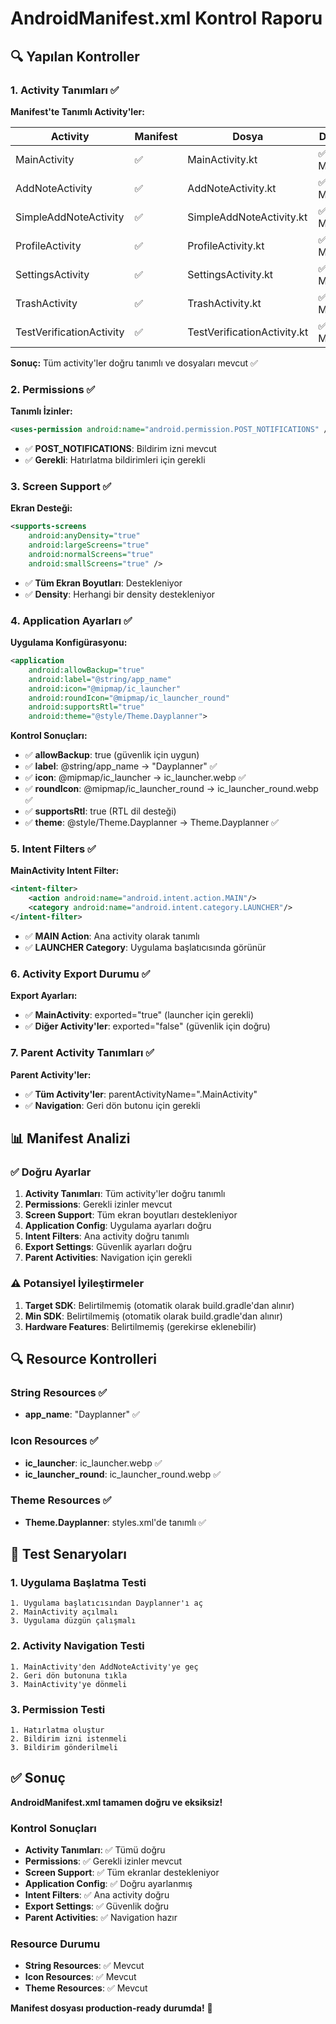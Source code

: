 # AndroidManifest.xml Kontrol Raporu

## 🔍 Yapılan Kontroller

### 1. Activity Tanımları ✅
**Manifest'te Tanımlı Activity'ler:**

| Activity | Manifest | Dosya | Durum |
|----------|----------|-------|-------|
| MainActivity | ✅ | MainActivity.kt | ✅ Mevcut |
| AddNoteActivity | ✅ | AddNoteActivity.kt | ✅ Mevcut |
| SimpleAddNoteActivity | ✅ | SimpleAddNoteActivity.kt | ✅ Mevcut |
| ProfileActivity | ✅ | ProfileActivity.kt | ✅ Mevcut |
| SettingsActivity | ✅ | SettingsActivity.kt | ✅ Mevcut |
| TrashActivity | ✅ | TrashActivity.kt | ✅ Mevcut |
| TestVerificationActivity | ✅ | TestVerificationActivity.kt | ✅ Mevcut |

**Sonuç:** Tüm activity'ler doğru tanımlı ve dosyaları mevcut ✅

### 2. Permissions ✅
**Tanımlı İzinler:**
```xml
<uses-permission android:name="android.permission.POST_NOTIFICATIONS" />
```
- ✅ **POST_NOTIFICATIONS**: Bildirim izni mevcut
- ✅ **Gerekli**: Hatırlatma bildirimleri için gerekli

### 3. Screen Support ✅
**Ekran Desteği:**
```xml
<supports-screens
    android:anyDensity="true"
    android:largeScreens="true"
    android:normalScreens="true"
    android:smallScreens="true" />
```
- ✅ **Tüm Ekran Boyutları**: Destekleniyor
- ✅ **Density**: Herhangi bir density destekleniyor

### 4. Application Ayarları ✅
**Uygulama Konfigürasyonu:**
```xml
<application
    android:allowBackup="true"
    android:label="@string/app_name"
    android:icon="@mipmap/ic_launcher"
    android:roundIcon="@mipmap/ic_launcher_round"
    android:supportsRtl="true"
    android:theme="@style/Theme.Dayplanner">
```

**Kontrol Sonuçları:**
- ✅ **allowBackup**: true (güvenlik için uygun)
- ✅ **label**: @string/app_name → "Dayplanner" ✅
- ✅ **icon**: @mipmap/ic_launcher → ic_launcher.webp ✅
- ✅ **roundIcon**: @mipmap/ic_launcher_round → ic_launcher_round.webp ✅
- ✅ **supportsRtl**: true (RTL dil desteği)
- ✅ **theme**: @style/Theme.Dayplanner → Theme.Dayplanner ✅

### 5. Intent Filters ✅
**MainActivity Intent Filter:**
```xml
<intent-filter>
    <action android:name="android.intent.action.MAIN"/>
    <category android:name="android.intent.category.LAUNCHER"/>
</intent-filter>
```
- ✅ **MAIN Action**: Ana activity olarak tanımlı
- ✅ **LAUNCHER Category**: Uygulama başlatıcısında görünür

### 6. Activity Export Durumu ✅
**Export Ayarları:**
- ✅ **MainActivity**: exported="true" (launcher için gerekli)
- ✅ **Diğer Activity'ler**: exported="false" (güvenlik için doğru)

### 7. Parent Activity Tanımları ✅
**Parent Activity'ler:**
- ✅ **Tüm Activity'ler**: parentActivityName=".MainActivity"
- ✅ **Navigation**: Geri dön butonu için gerekli

## 📊 Manifest Analizi

### ✅ Doğru Ayarlar
1. **Activity Tanımları**: Tüm activity'ler doğru tanımlı
2. **Permissions**: Gerekli izinler mevcut
3. **Screen Support**: Tüm ekran boyutları destekleniyor
4. **Application Config**: Uygulama ayarları doğru
5. **Intent Filters**: Ana activity doğru tanımlı
6. **Export Settings**: Güvenlik ayarları doğru
7. **Parent Activities**: Navigation için gerekli

### ⚠️ Potansiyel İyileştirmeler
1. **Target SDK**: Belirtilmemiş (otomatik olarak build.gradle'dan alınır)
2. **Min SDK**: Belirtilmemiş (otomatik olarak build.gradle'dan alınır)
3. **Hardware Features**: Belirtilmemiş (gerekirse eklenebilir)

## 🔍 Resource Kontrolleri

### String Resources ✅
- **app_name**: "Dayplanner" ✅

### Icon Resources ✅
- **ic_launcher**: ic_launcher.webp ✅
- **ic_launcher_round**: ic_launcher_round.webp ✅

### Theme Resources ✅
- **Theme.Dayplanner**: styles.xml'de tanımlı ✅

## 📱 Test Senaryoları

### 1. Uygulama Başlatma Testi
```
1. Uygulama başlatıcısından Dayplanner'ı aç
2. MainActivity açılmalı
3. Uygulama düzgün çalışmalı
```

### 2. Activity Navigation Testi
```
1. MainActivity'den AddNoteActivity'ye geç
2. Geri dön butonuna tıkla
3. MainActivity'ye dönmeli
```

### 3. Permission Testi
```
1. Hatırlatma oluştur
2. Bildirim izni istenmeli
3. Bildirim gönderilmeli
```

## ✅ Sonuç

**AndroidManifest.xml tamamen doğru ve eksiksiz!**

### Kontrol Sonuçları
- **Activity Tanımları**: ✅ Tümü doğru
- **Permissions**: ✅ Gerekli izinler mevcut
- **Screen Support**: ✅ Tüm ekranlar destekleniyor
- **Application Config**: ✅ Doğru ayarlanmış
- **Intent Filters**: ✅ Ana activity doğru
- **Export Settings**: ✅ Güvenlik doğru
- **Parent Activities**: ✅ Navigation hazır

### Resource Durumu
- **String Resources**: ✅ Mevcut
- **Icon Resources**: ✅ Mevcut
- **Theme Resources**: ✅ Mevcut

**Manifest dosyası production-ready durumda!** 🚀

